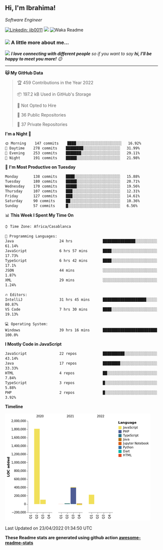 <h2>Hi, I'm Ibrahima! </h2>
<p><em>Software Engineer 
</em></p>


[![Linkedin: iib0011](https://img.shields.io/badge/-iib0011-blue?style=flat-square&logo=Linkedin&logoColor=white&link=https://www.linkedin.com/in/iib0011/)](https://www.linkedin.com/in/iib0011/)
![](https://visitor-badge.glitch.me/badge?page_id=iib0011)
![Waka Readme](https://github.com/iib0011/iib0011/workflows/Waka%20Readme/badge.svg)


### <img src="https://media.giphy.com/media/VgCDAzcKvsR6OM0uWg/giphy.gif" width="50"> A little more about me...  


<img src="https://media.giphy.com/media/LnQjpWaON8nhr21vNW/giphy.gif" width="60"> <em><b>I love connecting with different people</b> so if you want to say <b>hi, I'll be happy to meet you more!</b> 😊</em>

---
<!--START_SECTION:waka-->
**🐱 My GitHub Data** 

> 🏆 459 Contributions in the Year 2022
 > 
> 📦 197.2 kB Used in GitHub's Storage 
 > 
> 🚫 Not Opted to Hire
 > 
> 📜 36 Public Repositories 
 > 
> 🔑 37 Private Repositories  
 > 
**I'm a Night 🦉** 

```text
🌞 Morning    147 commits    ████░░░░░░░░░░░░░░░░░░░░░   16.92% 
🌆 Daytime    278 commits    ████████░░░░░░░░░░░░░░░░░   31.99% 
🌃 Evening    253 commits    ███████░░░░░░░░░░░░░░░░░░   29.11% 
🌙 Night      191 commits    █████░░░░░░░░░░░░░░░░░░░░   21.98%

```
📅 **I'm Most Productive on Tuesday** 

```text
Monday       138 commits    ████░░░░░░░░░░░░░░░░░░░░░   15.88% 
Tuesday      180 commits    █████░░░░░░░░░░░░░░░░░░░░   20.71% 
Wednesday    170 commits    █████░░░░░░░░░░░░░░░░░░░░   19.56% 
Thursday     107 commits    ███░░░░░░░░░░░░░░░░░░░░░░   12.31% 
Friday       127 commits    ███░░░░░░░░░░░░░░░░░░░░░░   14.61% 
Saturday     90 commits     ██░░░░░░░░░░░░░░░░░░░░░░░   10.36% 
Sunday       57 commits     █░░░░░░░░░░░░░░░░░░░░░░░░   6.56%

```


📊 **This Week I Spent My Time On** 

```text
⌚︎ Time Zone: Africa/Casablanca

💬 Programming Languages: 
Java                     24 hrs              ███████████████░░░░░░░░░░   61.14% 
JavaScript               6 hrs 57 mins       ████░░░░░░░░░░░░░░░░░░░░░   17.73% 
TypeScript               6 hrs 42 mins       ████░░░░░░░░░░░░░░░░░░░░░   17.1% 
JSON                     44 mins             ░░░░░░░░░░░░░░░░░░░░░░░░░   1.87% 
XML                      29 mins             ░░░░░░░░░░░░░░░░░░░░░░░░░   1.24%

🔥 Editors: 
IntelliJ                 31 hrs 45 mins      ████████████████████░░░░░   80.87% 
VS Code                  7 hrs 30 mins       ████░░░░░░░░░░░░░░░░░░░░░   19.13%

💻 Operating System: 
Windows                  39 hrs 16 mins      █████████████████████████   100.0%

```

**I Mostly Code in JavaScript** 

```text
JavaScript               22 repos            ██████████░░░░░░░░░░░░░░░   43.14% 
Java                     17 repos            ████████░░░░░░░░░░░░░░░░░   33.33% 
HTML                     4 repos             ██░░░░░░░░░░░░░░░░░░░░░░░   7.84% 
TypeScript               3 repos             █░░░░░░░░░░░░░░░░░░░░░░░░   5.88% 
PHP                      2 repos             █░░░░░░░░░░░░░░░░░░░░░░░░   3.92%

```


**Timeline**

![Chart not found](https://raw.githubusercontent.com/iib0011/iib0011/master/charts/bar_graph.png) 


 Last Updated on 23/04/2022 01:34:50 UTC
<!--END_SECTION:waka-->

**These Readme stats are generated using github action [awesome-readme-stats](https://github.com/iib0011/waka-readme-stats)**
